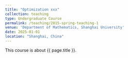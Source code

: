 ```yaml
---
title: "Optimization xxx"
collection: teaching
type: Undergraduate Course
permalink: /teaching/2015-spring-teaching-1
venue: 'Department of Mathematics, Shanghai University'
date: 2025-01-01
location: "Shanghai, China"
---
```


This course is about {{ page.title }}.
